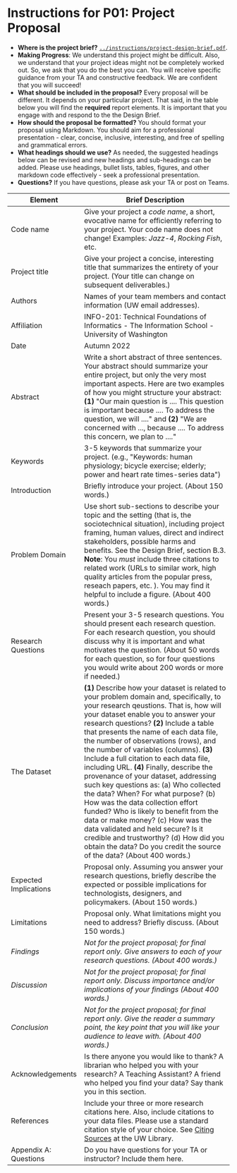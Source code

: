 # Instructions for P01: Project Proposal

-   **Where is the project brief?** [`../instructions/project-design-brief.pdf`](../instructions/project-design-brief.pdf).
-   **Making Progress**: We understand this project might be difficult. Also, we understand that your project ideas might not be completely worked out. So, we ask that you do the best you can. You will receive specific guidance from your TA and constructive feedback. We are confident that you will succeed!
-   **What should be included in the proposal?** Every proposal will be different. It depends on your particular project. That said, in the table below you will find the **required** report elements. It is important that you engage with and respond to the the Design Brief.
-   **How should the proposal be formatted?** You should format your proposal using Markdown. You should aim for a professional presentation - clear, concise, inclusive, interesting, and free of spelling and grammatical errors.
-   **What headings should we use?** As needed, the suggested headings below can be revised and new headings and sub-headings can be added. Please use headings, bullet lists, tables, figures, and other markdown code effectively - seek a professional presentation.
-   **Questions?** If you have questions, please ask your TA or post on Teams.

| Element               | Brief Description                                                                                                                                                                                                                                                                                                                                                                                                                                                                                                                                                                                                                                                                                                                                                                                                                            |
|-----------|-------------------------------------------------------------|
| Code name             | Give your project a *code name*, a short, evocative name for efficiently referring to your project. Your code name does not change! Examples: *Jazz-4*, *Rocking Fish*, etc.                                                                                                                                                                                                                                                                                                                                                                                                                                                                                                                                                                                                                                                                 |
| Project title         | Give your project a concise, interesting title that summarizes the entirety of your project. (Your title can change on subsequent deliverables.)                                                                                                                                                                                                                                                                                                                                                                                                                                                                                                                                                                                                                                                                                             |
| Authors               | Names of your team members and contact information (UW email addresses).                                                                                                                                                                                                                                                                                                                                                                                                                                                                                                                                                                                                                                                                                                                                                                     |
| Affiliation           | INFO-201: Technical Foundations of Informatics - The Information School - University of Washington                                                                                                                                                                                                                                                                                                                                                                                                                                                                                                                                                                                                                                                                                                                                           |
| Date                  | Autumn 2022                                                                                                                                                                                                                                                                                                                                                                                                                                                                                                                                                                                                                                                                                                                                                                                                                                  |
| Abstract              | Write a short abstract of three sentences. Your abstract should summarize your entire project, but only the very most important aspects. Here are two examples of how you might structure your abstract: **(1)** "Our main question is .... This question is important because .... To address the question, we will ...." and **(2)** "We are concerned with ..., because .... To address this concern, we plan to ...."                                                                                                                                                                                                                                                                                                                                                                                                                    |
| Keywords              | 3-5 keywords that summarize your project. (e.g., "Keywords: human physiology; bicycle exercise; elderly; power and heart rate times-series data")                                                                                                                                                                                                                                                                                                                                                                                                                                                                                                                                                                                                                                                                                            |
| Introduction          | Briefly introduce your project. (About 150 words.)                                                                                                                                                                                                                                                                                                                                                                                                                                                                                                                                                                                                                                                                                                                                                                                           |
| Problem Domain        | Use short sub-sections to describe your topic and the setting (that is, the sociotechnical situation), including project framing, human values, direct and indirect stakeholders, possible harms and benefits. See the Design Brief, section B.3. **Note**: You *must* include three citations to related work (URLs to similar work, high quality articles from the popular press, reseach papers, etc. ). You may find it helpful to include a figure. (About 400 words.)                                                                                                                                                                                                                                                                                                                                                                  |
| Research Questions    | Present your 3-5 research questions. You should present each research question. For each research question, you should discuss why it is important and what motivates the question. (About 50 words for each question, so for four questions you would write about 200 words or more if needed.)                                                                                                                                                                                                                                                                                                                                                                                                                                                                                                                                             |
| The Dataset           | **(1)** Describe how your dataset is related to your problem domain and, specifically, to your research qeustions. That is, how will your dataset enable you to answer your research questions? **(2)** Include a table that presents the name of each data file, the number of observations (rows), and the number of variables (columns). **(3)** Include a full citation to each data file, including URL. **(4)** Finally, describe the provenance of your dataset, addressing such key questions as: (a) Who collected the data? When? For what purpose? (b) How was the data collection effort funded? Who is likely to benefit from the data or make money? (c) How was the data validated and held secure? Is it credible and trustworthy? (d) How did you obtain the data? Do you credit the source of the data? (About 400 words.) |
| Expected Implications | Proposal only. Assuming you answer your research questions, briefly describe the expected or possible implications for technologists, designers, and policymakers. (About 150 words.)                                                                                                                                                                                                                                                                                                                                                                                                                                                                                                                                                                                                                                                        |
| Limitations           | Proposal only. What limitations might you need to address? Briefly discuss. (About 150 words.)                                                                                                                                                                                                                                                                                                                                                                                                                                                                                                                                                                                                                                                                                                                                               |
| *Findings*            | *Not for the project proposal; for final report only. Give answers to each of your research questions. (About 400 words.)*                                                                                                                                                                                                                                                                                                                                                                                                                                                                                                                                                                                                                                                                                                                   |
| *Discussion*          | *Not for the project proposal; for final report only. Discuss importance and/or implications of your findings (About 400 words.)*                                                                                                                                                                                                                                                                                                                                                                                                                                                                                                                                                                                                                                                                                                            |
| *Conclusion*          | *Not for the project proposal; for final report only. Give the reader a summary point, the key point that you will like your audience to leave with. (About 400 words.)*                                                                                                                                                                                                                                                                                                                                                                                                                                                                                                                                                                                                                                                                     |
| Acknowledgements      | Is there anyone you would like to thank? A librarian who helped you with your research? A Teaching Assistant? A friend who helped you find your data? Say thank you in this section.                                                                                                                                                                                                                                                                                                                                                                                                                                                                                                                                                                                                                                                         |
| References            | Include your three or more research citations here. Also, include citations to your data files. Please use a standard citation style of your choice. See [Citing Sources](https://guides.lib.uw.edu/research/citations) at the UW Library.                                                                                                                                                                                                                                                                                                                                                                                                                                                                                                                                                                                                   |
| Appendix A: Questions | Do you have questions for your TA or instructor? Include them here.                                                                                                                                                                                                                                                                                                                                                                                                                                                                                                                                                                                                                                                                                                                                                                          |
